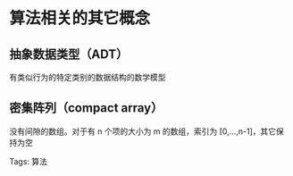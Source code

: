 # 算法相关的其它概念
## 抽象数据类型（ADT）
有类似行为的特定类别的数据结构的数学模型
## 密集阵列（compact array）
没有间隙的数组。对于有 n 个项的大小为 m 的数组，索引为 [0,...,n-1]，其它保持为空

Tags:
  算法